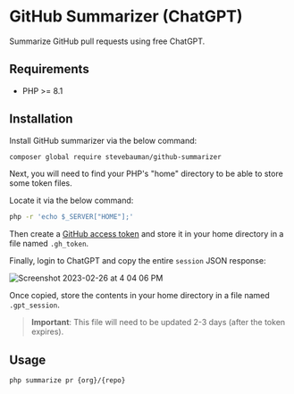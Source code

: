 # GitHub Summarizer (ChatGPT)

Summarize GitHub pull requests using free ChatGPT.

## Requirements

- PHP >= 8.1

## Installation

Install GitHub summarizer via the below command:

```bash
composer global require stevebauman/github-summarizer
```

Next, you will need to find your PHP's "home" directory to be able to store some token files.

Locate it via the below command:

```bash
php -r 'echo $_SERVER["HOME"];'
```

Then create a [GitHub access token](https://github.com/settings/tokens) and store it in your home directory in a file named `.gh_token`.

Finally, login to ChatGPT and copy the entire `session` JSON response:

![Screenshot 2023-02-26 at 4 04 06 PM](https://user-images.githubusercontent.com/6421846/221437445-610ba3a9-a38c-43c5-ba47-786b21243c8c.png)

Once copied, store the contents in your home directory in a file named `.gpt_session`.

> **Important**: This file will need to be updated 2-3 days (after the token expires).

## Usage

```bash
php summarize pr {org}/{repo}
```
